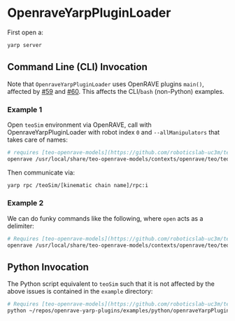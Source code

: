 # OpenraveYarpPluginLoader

First open a:
```bash
yarp server
```

## Command Line (CLI) Invocation
Note that `OpenraveYarpPluginLoader` uses OpenRAVE plugins `main()`, affected by [#59](https://github.com/roboticslab-uc3m/openrave-yarp-plugins/issues/59) and [#60](https://github.com/roboticslab-uc3m/openrave-yarp-plugins/issues/60). This affects the CLI/`bash` (non-Python) examples.
   
### Example 1
Open `teoSim` environment via OpenRAVE, call with OpenraveYarpPluginLoader with robot index `0` and `--allManipulators` that takes care of names:
```bash
# requires [teo-openrave-models](https://github.com/roboticslab-uc3m/teo-openrave-models)): 
openrave /usr/local/share/teo-openrave-models/contexts/openrave/teo/teo.robot.xml --module OpenraveYarpPluginLoader "open --device controlboardwrapper2 --subdevice YarpOpenraveControlboard --robotIndex 0 --allManipulators"
```

Then communicate via:
```bash
yarp rpc /teoSim/[kinematic chain name]/rpc:i
```

### Example 2
We can do funky commands like the following, where `open` acts as a delimiter:
```bash
# Requires [teo-openrave-models](https://github.com/roboticslab-uc3m/teo-openrave-models)
openrave /usr/local/share/teo-openrave-models/contexts/openrave/teo/teo.robot.xml --module OpenraveYarpPluginLoader "open --device controlboardwrapper2 --subdevice YarpOpenraveControlboard --robotIndex 0 --manipulatorIndex 0 open --device controlboardwrapper2 --subdevice YarpOpenraveControlboard --robotIndex 0 --manipulatorIndex 2"
```

## Python Invocation
The Python script equivalent to `teoSim` such that it is not affected by the above issues is contained in the `example` directory:
```bash
# Requires [teo-openrave-models](https://github.com/roboticslab-uc3m/teo-openrave-models)
python ~/repos/openrave-yarp-plugins/examples/python/openraveYarpPluginLoader-controlboard-allManipulators.py
```
